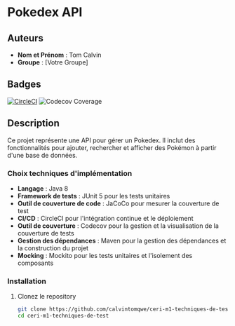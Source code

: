 # Pokedex API

## Auteurs
- **Nom et Prénom** : Tom Calvin
- **Groupe** : [Votre Groupe]

## Badges

[![CircleCI](https://undefined/status-badge/img/gh/calvintomqwe/ceri-m1-techniques-de-test/tree/master.svg?style=svg)](https://undefined/status-badge/redirect/gh/calvintomqwe/ceri-m1-techniques-de-test/tree/master)
![Codecov Coverage](https://codecov.io/gh/calvintomqwe/ceri-m1-techniques-de-test/branch/master/graph/badge.svg)

## Description

Ce projet représente une API pour gérer un Pokedex. Il inclut des fonctionnalités pour ajouter, rechercher et afficher des Pokémon à partir d'une base de données.

### Choix techniques d'implémentation

- **Langage** : Java 8
- **Framework de tests** : JUnit 5 pour les tests unitaires
- **Outil de couverture de code** : JaCoCo pour mesurer la couverture de test
- **CI/CD** : CircleCI pour l'intégration continue et le déploiement
- **Outil de couverture** : Codecov pour la gestion et la visualisation de la couverture de tests
- **Gestion des dépendances** : Maven pour la gestion des dépendances et la construction du projet
- **Mocking** : Mockito pour les tests unitaires et l'isolement des composants

### Installation

1. Clonez le repository
   ```bash
   git clone https://github.com/calvintomqwe/ceri-m1-techniques-de-test.git
   cd ceri-m1-techniques-de-test
